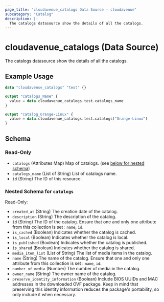 ```yaml
---
page_title: "cloudavenue_catalogs Data Source - cloudavenue"
subcategory: "Catalog"
description: |-
  The catalogs datasource show the details of all the catalogs.
---
```


# cloudavenue_catalogs (Data Source)

The catalogs datasource show the details of all the catalogs.

## Example Usage

```terraform
data "cloudavenue_catalogs" "test" {}

output "catalogs_Name" {
  value = data.cloudavenue_catalogs.test.catalogs_name
}

output "catalog_Orange-Linux" {
  value = data.cloudavenue_catalogs.test.catalogs["Orange-Linux"]
}
```

<!-- schema generated by tfplugindocs -->
## Schema

### Read-Only

- `catalogs` (Attributes Map) Map of catalogs. (see [below for nested schema](#nestedatt--catalogs))
- `catalogs_name` (List of String) List of catalogs name.
- `id` (String) The ID of this resource.

<a id="nestedatt--catalogs"></a>
### Nested Schema for `catalogs`

Read-Only:

- `created_at` (String) The creation date of the catalog.
- `description` (String) The description of the catalog.
- `id` (String) The ID of the catalog. Ensure that one and only one attribute from this collection is set : `name`, `id`.
- `is_cached` (Boolean) Indicates whether the catalog is cached.
- `is_local` (Boolean) Indicates whether the catalog is local.
- `is_published` (Boolean) Indicates whether the catalog is published.
- `is_shared` (Boolean) Indicates whether the catalog is shared.
- `media_item_list` (List of String) The list of media items in the catalog.
- `name` (String) The name of the catalog. Ensure that one and only one attribute from this collection is set : `name`, `id`.
- `number_of_media` (Number) The number of media in the catalog.
- `owner_name` (String) The owner name of the catalog.
- `preserve_identity_information` (Boolean) Include BIOS UUIDs and MAC addresses in the downloaded OVF package. Keep in mind that preserving this identity information reduces the package's portability, so only include it when necessary.

